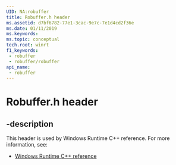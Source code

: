 ```yaml
---
UID: NA:robuffer
title: Robuffer.h header
ms.assetid: d7bf6782-77e1-3cac-9e7c-7e1d4cd2f36e
ms.date: 01/11/2019
ms.keywords: 
ms.topic: conceptual
tech.root: winrt
f1_keywords:
 - robuffer
 - robuffer/robuffer
api_name:
 - robuffer
---
```


# Robuffer.h header


## -description

This header is used by Windows Runtime C++ reference. For more information, see:

- [Windows Runtime C++ reference](../_winrt/index.md)

